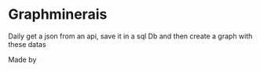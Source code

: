 # Graphminerais

Daily get a json from an api, save it in a sql Db and then create a graph with these datas

Made by